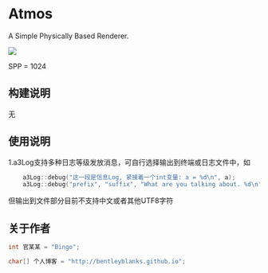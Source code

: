 # Atmos

A Simple Physically Based Renderer.

![](https://farm2.staticflickr.com/1700/24819906013_c3ffe86c68_z.jpg)

SPP = 1024

## 构建说明

无



## 使用说明

1.a3Log支持多种日志等级发放消息，可自行选择输出到终端或日志文件中，如

```cpp
    a3Log::debug("这一段是信息Log, 紧接着一个int变量: a = %d\n", a);
    a3Log::debug("prefix", "suffix", "What are you talking about. %d\n", a);
```
但输出到文件部分目前不支持中文或者其他UTF8字符

## 关于作者

``` cpp
int 官某某 = "Bingo";

char[] 个人博客 = "http://bentleyblanks.github.io";
```

